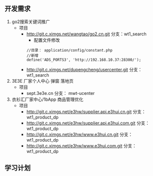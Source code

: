 ## 开发需求
1. go2搜索关键词推广
    - 项目
        - http://git.c.ximgs.net/wangtao/go2.cn.git  分支：wt1_search
          - 配置文件修改
          ```
          //目录： application/config/constant.php
          //新增
          define('ADS_PORTS3', 'http://192.168.10.37:28300/');
          ```
        - http://git.c.ximgs.net/dupengcheng/usercenter.git 分支：wt1_search
2. 3E3E 厂家个人中心 弹窗 落地页
    - 项目
        - sept.3e3e.cn  分支： mwt-ucenter
3. 衣衫汇厂家中心/1bApp 商品管理优化
    - 项目
        - http://git.c.ximgs.net/e3hw/supplier.api.e3hui.cn.git 分支： wt1_product_dp
        - http://git.c.ximgs.net/e3hw/supplier.api.e3hui.com.git 分支： wt1_product_dp
        - http://git.c.ximgs.net/e3hw/www.e3hui.cn.git 分支： wt1_product_dp
        - http://git.c.ximgs.net/e3hw/www.e3hui.com.git 分支： wt1_product_dp

## 学习计划
